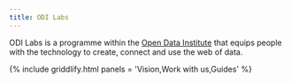 ```yaml
---
title: ODI Labs
---
```


ODI Labs is a programme within the [Open Data Institute](http://theodi.org) that equips people with the technology to create, connect and use the web of data.

{% include griddlify.html panels = 'Vision,Work with us,Guides' %}
